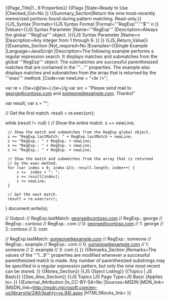 {{Page_Title|1...9 Properties}}
{{Flags
|State=Ready to Use
|Checked_Out=No
}}
{{Summary_Section|Return the nine most-recently memorized portions found during pattern matching. Read-only.}}
{{JS_Syntax
|Formats={{JS Syntax Format
|Format='''RegExp'''.'''$''' n
}}
|Values={{JS Syntax Parameter
|Name='''RegExp'''
|Description=Always the global '''RegExp''' object.
}}{{JS Syntax Parameter
|Name=n
|Description=Any integer from 1 through 9.
}}
}}
{{JS_Return_Value}}
{{Examples_Section
|Not_required=No
|Examples={{Single Example
|Language=JavaScript
|Description=The following example performs a regular expression search. It displays matches and submatches from the global '''RegExp''' object. The submatches are successful parenthesized matches that are contained in the '''...''' properties. The example also displays matches and submatches from the array that is returned by the '''exec''' method.
|Code=var newLine = "&lt;br /&gt;";
 
 var re = /(\w+)@(\w+)\.(\w+)/g
 var src = "Please send mail to george@contoso.com and someone@example.com. Thanks!"
 
 var result;
 var s = "";
 
 // Get the first match.
 result = re.exec(src);
 
 while (result != null) {
     // Show the entire match.
     s += newLine;
 
     // Show the match and submatches from the RegExp global object.
     s += "RegExp.lastMatch: " + RegExp.lastMatch + newLine;
     s += "RegExp.: " + RegExp. + newLine;
     s += "RegExp.: " + RegExp. + newLine;
     s += "RegExp.: " + RegExp. + newLine;
 
     // Show the match and submatches from the array that is returned
     // by the exec method.
     for (var index = 0; index &lt; result.length; index++) {
         s +=  index + ": ";
         s += result[index];
         s += newLine;
     }
 
     // Get the next match.
     result = re.exec(src);
 }
 document.write(s);
 
 // Output:
 //  RegExp.lastMatch: george@contoso.com
 //  RegExp.: george
 //  RegExp.: contoso
 //  RegExp.: com
 //  0: george@contoso.com
 //  1: george
 //  2: contoso
 //  3: com
 
 //  RegExp.lastMatch: someone@example.com
 //  RegExp.: someone
 //  RegExp.: example
 //  RegExp.: com
 //  0: someone@example.com
 //  1: someone
 //  2: example
 //  3: com
}}
}}
{{Remarks_Section
|Remarks=The values of the '''$1...$9''' properties are modified whenever a successful parenthesized match is made. Any number of parenthesized substrings may be specified in a regular expression pattern, but only the nine most recent can be stored.
}}
{{Notes_Section}}
{{JS Object Listing}}
{{Topics | JS Basic}}
{{See_Also_Section}}
{{JS Topics
|JS Page Type=JS Basic
|Applies to=
}}
{{External_Attribution
|Is_CC-BY-SA=No
|Sources=MSDN
|MDN_link=
|MSDN_link=http://msdn.microsoft.com/en-us/library/ie/24th3sah(v=vs.94).aspx
|HTML5Rocks_link=
}}
